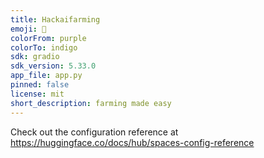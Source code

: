 ```yaml
---
title: Hackaifarming
emoji: 🐨
colorFrom: purple
colorTo: indigo
sdk: gradio
sdk_version: 5.33.0
app_file: app.py
pinned: false
license: mit
short_description: farming made easy
---
```


Check out the configuration reference at https://huggingface.co/docs/hub/spaces-config-reference
